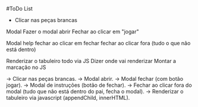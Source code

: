 #ToDo List
- Clicar nas  peças brancas

Modal
  Fazer o modal abrir
  Fechar ao clicar em "jogar"

Modal help
  fechar ao clicar em fechar
  fechar ao clicar fora (tudo o que não está dentro)

Renderizar o tabuleiro todo via JS
  Dizer onde vai renderizar
  Montar a marcação no JS
  

-> Clicar nas peças brancas.
-> Modal abrir.
-> Modal fechar (com botão jogar).
-> Modal de instruções (botão de fechar).
-> Fechar ao clicar fora do modal (tudo que não está dentro do pai, fecha o modal).
-> Renderizar o tabuleiro via javascript (appendChild, innerHTML).